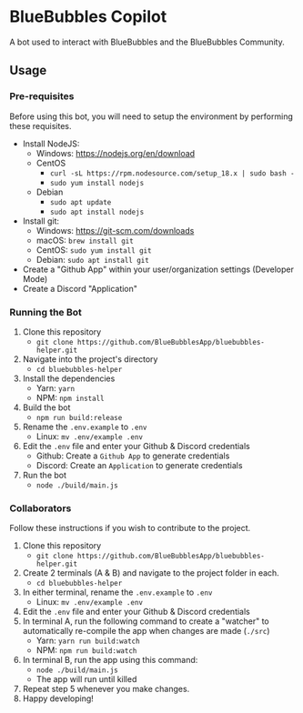 # BlueBubbles Copilot

A bot used to interact with BlueBubbles and the BlueBubbles Community.

## Usage

### Pre-requisites

Before using this bot, you will need to setup the environment by performing these requisites.

- Install NodeJS:
    - Windows: https://nodejs.org/en/download
    - CentOS
        - `curl -sL https://rpm.nodesource.com/setup_18.x | sudo bash -`
        - `sudo yum install nodejs`
    - Debian
        - `sudo apt update`
        - `sudo apt install nodejs`
- Install git:
    - Windows: https://git-scm.com/downloads
    - macOS: `brew install git`
    - CentOS: `sudo yum install git`
    - Debian: `sudo apt install git`
- Create a "Github App" within your user/organization settings (Developer Mode)
- Create a Discord "Application"

### Running the Bot

1. Clone this repository
    - `git clone https://github.com/BlueBubblesApp/bluebubbles-helper.git`
2. Navigate into the project's directory
    - `cd bluebubbles-helper`
3. Install the dependencies
    - Yarn: `yarn`
    - NPM: `npm install`
4. Build the bot
    - `npm run build:release`
5. Rename the `.env.example` to `.env`
    - Linux: `mv .env/example .env`
6. Edit the `.env` file and enter your Github & Discord credentials
    - Github: Create a `Github App` to generate credentials
    - Discord: Create an `Application` to generate credentials
7. Run the bot
    - `node ./build/main.js`


### Collaborators

Follow these instructions if you wish to contribute to the project.

1. Clone this repository
    - `git clone https://github.com/BlueBubblesApp/bluebubbles-helper.git`
2. Create 2 terminals (A & B) and navigate to the project folder in each.
    - `cd bluebubbles-helper`
3. In either terminal, rename the `.env.example` to `.env`
    - Linux: `mv .env/example .env`
4. Edit the `.env` file and enter your Github & Discord credentials
5. In terminal A, run the following command to create a "watcher" to automatically re-compile the app when changes are made (`./src`)
    - Yarn: `yarn run build:watch`
    - NPM: `npm run build:watch`
6. In terminal B, run the app using this command:
    - `node ./build/main.js`
    - The app will run until killed
7. Repeat step 5 whenever you make changes.
8. Happy developing!
